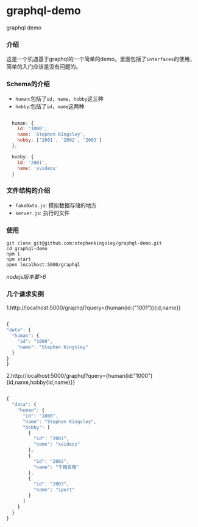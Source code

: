 # graphql-demo
graphql demo

### 介绍

 这是一个机遇基于graphql的一个简单的demo。里面包括了`interfaces`的使用，简单的入门应该是没有问题的。

 ### Schema的介绍

 - `human`:包括了`id`，`name`，`hobby`这三种
 - `hobby`:包括了`id`，`name`这两种

```javascript

  human: {
    id: '1000',
    name: 'Stephen Kingsley',
    hobby: ['2001', '2002', '2003']
  };

  hobby: {
    id: '2001',
    name: 'xvideos'
  }

```

 ### 文件结构的介绍

  - `fakeData.js`: 模拟数据存储的地方
  - `server.js`: 执行的文件


  ### 使用

    git clone git@github.com:stephenkingsley/graphql-demo.git
    cd graphql-demo
    npm i
    npm start
    open localhost:5000/graphql

 *nodejs版本要>6*

 ### 几个请求实例

 1.http://localhost:5000/graphql?query={human(id:("1001")){id,name}}

 ```javascript

 {
 "data": {
   "human": {
     "id": "1000",
     "name": "Stephen Kingsley"
   }
 }
}

 ```

 2.http://localhost:5000/graphql?query={human(id:"1000"){id,name,hobby{id,name}}}

```javascript

{
  "data": {
    "human": {
      "id": "1000",
      "name": "Stephen Kingsley",
      "hobby": [
        {
          "id": "2001",
          "name": "xvideos"
        },
        {
          "id": "2002",
          "name": "千撸百撸"
        },
        {
          "id": "2003",
          "name": "sport"
        }
      ]
    }
  }
}

```
